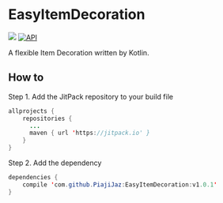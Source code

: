 # EasyItemDecoration
[![](https://jitpack.io/v/PiajiJaz/EasyItemDecoration.svg)](https://jitpack.io/#PiajiJaz/EasyItemDecoration)
[![API](https://img.shields.io/badge/API-21%2B-brightgreen.svg?style=flat)](https://android-arsenal.com/api?level=21)

A flexible Item Decoration written by Kotlin.

## How to
Step 1. Add the JitPack repository to your build file
```java
allprojects {
    repositories {
      ...
      maven { url 'https://jitpack.io' }
    }
}
```

Step 2. Add the dependency
```java
dependencies {
    compile 'com.github.PiajiJaz:EasyItemDecoration:v1.0.1'
}
```
